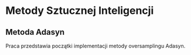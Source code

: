 # Metody Sztucznej Inteligencji

## Metoda Adasyn

Praca przedstawia początki implementacji metody oversamplingu Adasyn. 
